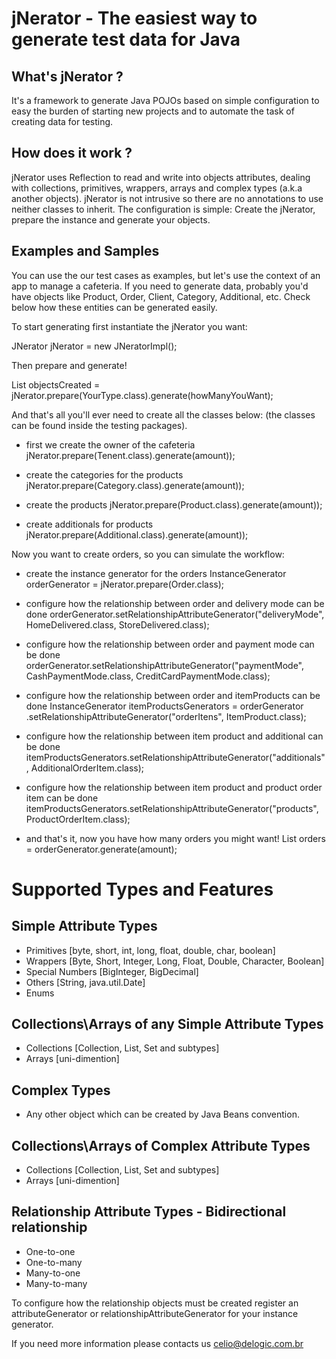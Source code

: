 jNerator - The easiest way to generate test data for Java
========

What's jNerator ?
--------
It's a framework to generate Java POJOs based on simple configuration to easy the burden of starting new projects and to automate the task of creating data for testing.

How does it work ? 
--------
jNerator uses Reflection to read and write into objects attributes, dealing with collections, primitives, wrappers, arrays and complex types (a.k.a another objects). jNerator is not intrusive so there are no annotations to use neither classes to inherit. The configuration is simple: Create the jNerator, prepare the instance and generate your objects.

Examples and Samples
--------
You can use the our test cases as examples, but let's use the context of an app to manage a cafeteria. If you need to generate data, probably you'd have objects like Product, Order, Client, Category, Additional, etc. Check below how these entities can be generated easily.

To start generating first instantiate the jNerator you want:

JNerator jNerator  = new JNeratorImpl();

Then prepare and generate!

List<YourType> objectsCreated = jNerator.prepare(YourType.class).generate(howManyYouWant);

And that's all you'll ever need to create all the classes below: (the classes can be found inside the testing packages).

* first we create the owner of the cafeteria
jNerator.prepare(Tenent.class).generate(amount));                     

* create the categories for the products
jNerator.prepare(Category.class).generate(amount));                   

* create the products
jNerator.prepare(Product.class).generate(amount));                    

* create additionals for products
jNerator.prepare(Additional.class).generate(amount));                 

Now you want to create orders, so you can simulate the workflow:

* create the instance generator for the orders
InstanceGenerator<Order> orderGenerator = jNerator.prepare(Order.class);

* configure how the relationship between order and delivery mode can be done
orderGenerator.setRelationshipAttributeGenerator("deliveryMode", HomeDelivered.class, StoreDelivered.class);

* configure how the relationship between order and payment mode can be done
orderGenerator.setRelationshipAttributeGenerator("paymentMode", CashPaymentMode.class, CreditCardPaymentMode.class);

* configure how the relationship between order and itemProducts can be done
InstanceGenerator<ItemProduct> itemProductsGenerators = orderGenerator
	.setRelationshipAttributeGenerator("orderItens", ItemProduct.class);
	
* configure how the relationship between item product and additional can be done
itemProductsGenerators.setRelationshipAttributeGenerator("additionals", AdditionalOrderItem.class);

* configure how the relationship between item product and product order item can be done
itemProductsGenerators.setRelationshipAttributeGenerator("products", ProductOrderItem.class);

* and that's it, now you have how many orders you might want!
List<Order> orders = orderGenerator.generate(amount);


Supported Types and Features
==========

Simple Attribute Types
----------
* Primitives [byte, short, int, long, float, double, char, boolean]
* Wrappers [Byte, Short, Integer, Long, Float, Double, Character, Boolean]
* Special Numbers [BigInteger, BigDecimal]
* Others [String, java.util.Date]
* Enums

Collections\Arrays of any Simple Attribute Types
-----------
* Collections [Collection, List, Set and subtypes]
* Arrays [uni-dimention]

Complex Types
-----------
* Any other object which can be created by Java Beans convention.

Collections\Arrays of Complex Attribute Types
-----------
* Collections [Collection, List, Set and subtypes]
* Arrays [uni-dimention]

Relationship Attribute Types - Bidirectional relationship
-----------
* One-to-one
* One-to-many
* Many-to-one
* Many-to-many

To configure how the relationship objects must be created register an attributeGenerator or relationshipAttributeGenerator for your instance generator.

If you need more information please contacts us celio@delogic.com.br